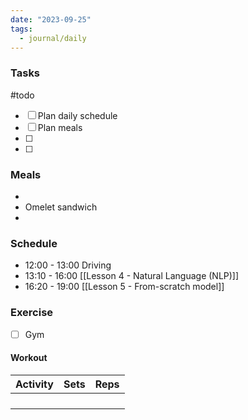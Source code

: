 ```yaml
---
date: "2023-09-25"
tags:
  - journal/daily
---
```

### Tasks
#todo 
- [ ] Plan daily schedule
- [ ] Plan meals
- [ ] 
- [ ] 

### Meals
- 
- Omelet sandwich
- 

### Schedule

- 12:00 - 13:00 Driving
- 13:10 - 16:00 [[Lesson 4 - Natural Language (NLP)]]
- 16:20 - 19:00 [[Lesson 5 - From-scratch model]]

### Exercise
- [ ] Gym 
#### Workout
| Activity | Sets | Reps |
| ---- | ---- | -------- |
|      |      |          |
|      |      |          |
|      |      |          |
|      |      |          |


